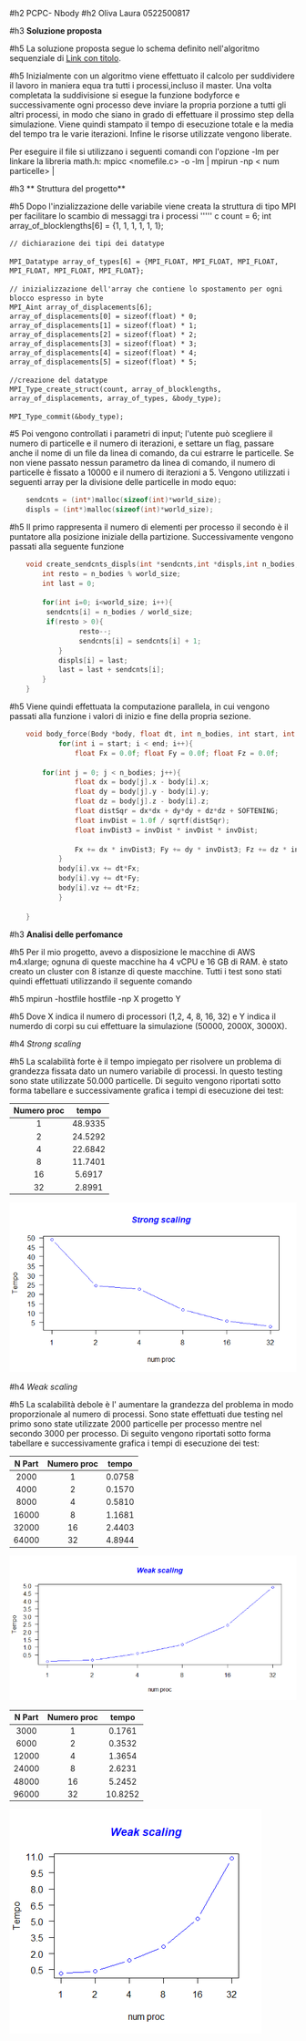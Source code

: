 #h2 PCPC- Nbody
#h2 Oliva Laura 0522500817 

#h3 **Soluzione proposta**

#h5 La soluzione proposta segue lo schema definito nell'algoritmo sequenziale di [Link con titolo](https://github.com/harrism/mini-nbody/blob/master/nbody.c/ "Nbody"). 

#h5 Inizialmente con un algoritmo viene effettuato il calcolo per suddividere il lavoro in maniera equa tra tutti i processi,incluso il master.
Una volta completata la suddivisione si esegue la funzione bodyforce e successivamente ogni processo deve inviare la propria porzione a tutti
gli altri processi, in modo che siano in grado di effettuare il prossimo step della simulazione.
Viene quindi stampato il tempo di esecuzione totale e la media del tempo tra le varie iterazioni.
Infine le risorse utilizzate vengono liberate.

Per eseguire il file si utilizzano i seguenti comandi con l'opzione -lm per linkare la libreria math.h:
	mpicc <nomefile.c> -o <nomeeseguibile> -lm |
	mpirun -np <num processi> <nomeeseguibile> < num particelle> <num iterazioni> <nome file> |


#h3 ** Struttura del progetto**

#h5 Dopo l'inzializzazione delle variabile viene creata la struttura di tipo MPI per facilitare lo scambio di messaggi tra i processi 
 \'\'\'\'\' c
	count = 6;
  	int array_of_blocklengths[6] = {1, 1, 1, 1, 1, 1};

	// dichiarazione dei tipi dei datatype 

  	MPI_Datatype array_of_types[6] = {MPI_FLOAT, MPI_FLOAT, MPI_FLOAT, MPI_FLOAT, MPI_FLOAT, MPI_FLOAT};
	
	// inizializzazione dell'array che contiene lo spostamento per ogni blocco espresso in byte  
	MPI_Aint array_of_displacements[6];
  	array_of_displacements[0] = sizeof(float) * 0;
  	array_of_displacements[1] = sizeof(float) * 1;
  	array_of_displacements[2] = sizeof(float) * 2;
  	array_of_displacements[3] = sizeof(float) * 3;
  	array_of_displacements[4] = sizeof(float) * 4;
  	array_of_displacements[5] = sizeof(float) * 5;
	
	//creazione del datatype 
	MPI_Type_create_struct(count, array_of_blocklengths, array_of_displacements, array_of_types, &body_type);
  
	MPI_Type_commit(&body_type);

#5 Poi vengono controllati i parametri di input; l'utente può scegliere il numero di particelle e il numero di iterazioni, e settare un flag,
passare anche il nome di un file da linea di comando, da cui estrarre le particelle. Se non viene passato nessun parametro da linea di comando, il
numero di particelle è fissato a 10000 e il numero di iterazioni a 5.
Vengono utilizzati i seguenti array per la divisione delle particelle in modo equo:

``` c
	sendcnts = (int*)malloc(sizeof(int)*world_size);
	displs = (int*)malloc(sizeof(int)*world_size);
```
#h5 Il primo rappresenta il numero di elementi per processo il secondo è il puntatore alla posizione iniziale della partizione.
Successivamente vengono passati alla seguente funzione 

``` c
	void create_sendcnts_displs(int *sendcnts,int *displs,int n_bodies,int world_size){
  		int resto = n_bodies % world_size;
 		int last = 0;

  		for(int i=0; i<world_size; i++){
   		 sendcnts[i] = n_bodies / world_size;
   		 if(resto > 0){
     			 resto--;
     			 sendcnts[i] = sendcnts[i] + 1;
    		}
    		displs[i] = last;
    		last = last + sendcnts[i];
 		}
	}
```
#h5 Viene quindi effettuata la computazione parallela, in cui vengono passati alla funzione i valori di inizio e fine della propria sezione. 
	
``` c
	void body_force(Body *body, float dt, int n_bodies, int start, int end){
    		for(int i = start; i < end; i++){
      			float Fx = 0.0f; float Fy = 0.0f; float Fz = 0.0f;

		for(int j = 0; j < n_bodies; j++){
        		float dx = body[j].x - body[i].x;
        		float dy = body[j].y - body[i].y;
        		float dz = body[j].z - body[i].z;
        		float distSqr = dx*dx + dy*dy + dz*dz + SOFTENING;
        		float invDist = 1.0f / sqrtf(distSqr);
        		float invDist3 = invDist * invDist * invDist;

		        Fx += dx * invDist3; Fy += dy * invDist3; Fz += dz * invDist3;
      		}
      		body[i].vx += dt*Fx;
      		body[i].vy += dt*Fy;
      		body[i].vz += dt*Fz;
    		}

	}

```

#h3 **Analisi delle perfomance**

#h5 Per il mio progetto, avevo a disposizione le macchine di AWS m4.xlarge; ognuna di queste macchine ha 4 vCPU e 16 GB di RAM.
è stato creato un cluster con 8 istanze di queste macchine.
Tutti i test sono stati quindi effettuati utilizzando il seguente comando

#h5 mpirun -hostfile hostfile  -np X  progetto Y

#h5 Dove X indica il numero di processori (1,2, 4, 8, 16, 32) e Y indica il numerdo di corpi su cui effettuare la simulazione (50000, 2000X, 3000X).


#h4 *Strong scaling*

#h5 La scalabilità forte è il tempo impiegato per risolvere un problema di grandezza fissata dato un numero variabile di processi.
In questo testing sono state utilizzate 50.000 particelle.
Di seguito vengono riportati sotto forma tabellare e successivamente grafica i tempi di esecuzione dei test:

Numero proc| tempo
:---------:|:-----:
1|48.9335
2|24.5292
4|22.6842
8|11.7401
16|5.6917
32|2.8991

![](./images/strong1.png)

#h4 *Weak scaling* 

#h5 La scalabilità debole è  l' aumentare la grandezza del problema in modo proporzionale al numero di processi.
Sono state effettuati due testing nel primo sono state utilizzate 2000 particelle per processo mentre nel secondo 3000 per processo.
Di seguito vengono riportati sotto forma tabellare e successivamente grafica i tempi di esecuzione dei test:

N Part| Numero proc| tempo
:-----:|:---------:|:-----:
2000|1|0.0758
4000|2|0.1570
8000|4| 0.5810 
16000|8|1.1681
32000|16|2.4403
64000|32|4.8944

![](./images/weak2.png)

N Part| Numero proc| tempo
:-----:|:---------:|:-----:
3000|1|0.1761
6000|2|0.3532
12000|4|1.3654  
24000|8|2.6231
48000|16|5.2452
96000|32|10.8252

![](./images/weak3.png)


